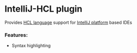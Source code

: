 # IntelliJ-HCL plugin

Provides [HCL language](https://github.com/hashicorp/hcl) support for [IntelliJ platform](http://www.jetbrains.org/pages/viewpage.action?pageId=983889) based IDEs

### Features:
* Syntax highlighting